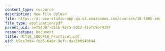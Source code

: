 ```yaml
---
content_type: resource
description: New file Upload
file: https://ol-ocw-studio-app-qa.s3.amazonaws.com/courses/18-100b-analysis-i-fall-2010/b9cc7d84fed6640c9efbdaa5b094bf44_MIT18_100BF10_Practice1.pdf
file_type: application/pdf
parent_uid: ae754d0f-d11b-9275-5022-41efc9574387
resourcetype: Document
title: MIT18_100BF10_Practice1.pdf
uid: b9cc7d84-fed6-640c-9efb-daa5b094bf44
---
```

